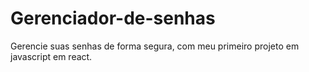 # Gerenciador-de-senhas
Gerencie suas senhas de forma segura, com meu primeiro projeto em javascript em react.
